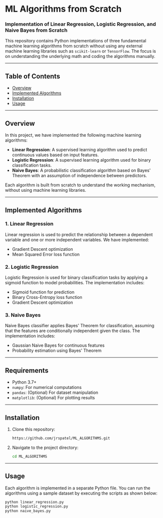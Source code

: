 # ML Algorithms from Scratch

### Implementation of Linear Regression, Logistic Regression, and Naive Bayes from Scratch

This repository contains Python implementations of three fundamental machine learning algorithms from scratch without using any external machine learning libraries such as `scikit-learn` or `TensorFlow`. The focus is on understanding the underlying math and coding the algorithms manually.

---

## Table of Contents

- [Overview](#overview)
- [Implemented Algorithms](#implemented-algorithms)
- [Installation](#installation)
- [Usage](#usage)


---

## Overview

In this project, we have implemented the following machine learning algorithms:

- **Linear Regression**: A supervised learning algorithm used to predict continuous values based on input features.
- **Logistic Regression**: A supervised learning algorithm used for binary classification tasks.
- **Naive Bayes**: A probabilistic classification algorithm based on Bayes' Theorem with an assumption of independence between predictors.

Each algorithm is built from scratch to understand the working mechanism, without using machine learning libraries.

---

## Implemented Algorithms

### 1. **Linear Regression**
Linear regression is used to predict the relationship between a dependent variable and one or more independent variables. We have implemented:
- Gradient Descent optimization
- Mean Squared Error loss function


### 2. **Logistic Regression**
Logistic Regression is used for binary classification tasks by applying a sigmoid function to model probabilities. The implementation includes:
- Sigmoid function for prediction
- Binary Cross-Entropy loss function
- Gradient Descent optimization

### 3. **Naive Bayes**
Naive Bayes classifier applies Bayes' Theorem for classification, assuming that the features are conditionally independent given the class. The implementation includes:
- Gaussian Naive Bayes for continuous features
- Probability estimation using Bayes' Theorem

---

## Requirements

- Python 3.7+
- `numpy`: For numerical computations
- `pandas`: (Optional) For dataset manipulation
- `matplotlib`: (Optional) For plotting results

---

## Installation

1. Clone this repository:
    ```bash
    https://github.com/jrspatel/ML_ALGORITHMS.git
    ```

2. Navigate to the project directory:
    ```bash
    cd ML_ALGORITHMS
    ```


---

## Usage

Each algorithm is implemented in a separate Python file. You can run the algorithms using a sample dataset by executing the scripts as shown below:


```bash
python linear_regression.py
python logistic_regression.py
python naive_bayes.py
```


